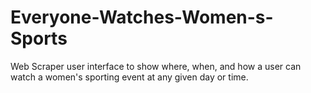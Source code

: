 # Everyone-Watches-Women-s-Sports
Web Scraper user interface to show where, when, and how a user can watch a women's sporting event at any given day or time. 
